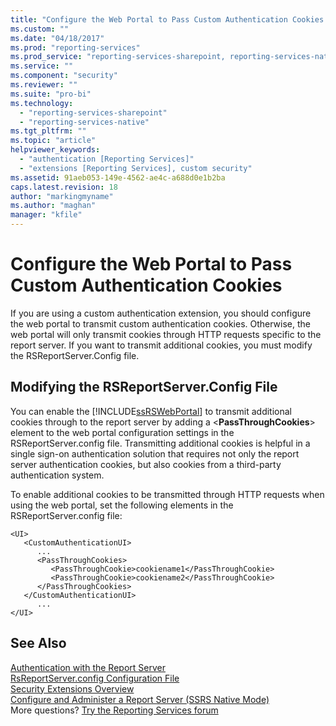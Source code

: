 ```yaml
---
title: "Configure the Web Portal to Pass Custom Authentication Cookies | Microsoft Docs"
ms.custom: ""
ms.date: "04/18/2017"
ms.prod: "reporting-services"
ms.prod_service: "reporting-services-sharepoint, reporting-services-native"
ms.service: ""
ms.component: "security"
ms.reviewer: ""
ms.suite: "pro-bi"
ms.technology: 
  - "reporting-services-sharepoint"
  - "reporting-services-native"
ms.tgt_pltfrm: ""
ms.topic: "article"
helpviewer_keywords: 
  - "authentication [Reporting Services]"
  - "extensions [Reporting Services], custom security"
ms.assetid: 91aeb053-149e-4562-ae4c-a688d0e1b2ba
caps.latest.revision: 18
author: "markingmyname"
ms.author: "maghan"
manager: "kfile"
---
```

# Configure the Web Portal to Pass Custom Authentication Cookies

If you are using a custom authentication extension, you should configure the web portal to transmit custom authentication cookies. Otherwise, the web portal will only transmit cookies through HTTP requests specific to the report server. If you want to transmit additional cookies, you must modify the RSReportServer.Config file.

## Modifying the RSReportServer.Config File

You can enable the [!INCLUDE[ssRSWebPortal](../../includes/ssrswebportal.md)] to transmit additional cookies through to the report server by adding a \<**PassThroughCookies**> element to the web portal configuration settings in the RSReportServer.config file. Transmitting additional cookies is helpful in a single sign-on authentication solution that requires not only the report server authentication cookies, but also cookies from a third-party authentication system.

To enable additional cookies to be transmitted through HTTP requests when using the web portal, set the following elements in the RSReportServer.config file:
  
```  
<UI>  
   <CustomAuthenticationUI>  
      ...  
      <PassThroughCookies>  
         <PassThroughCookie>cookiename1</PassThroughCookie>  
         <PassThroughCookie>cookiename2</PassThroughCookie>  
      </PassThroughCookies>  
   </CustomAuthenticationUI>  
      ...  
</UI>  
```  
  
## See Also

[Authentication with the Report Server](../../reporting-services/security/authentication-with-the-report-server.md)   
[RsReportServer.config Configuration File](../../reporting-services/report-server/rsreportserver-config-configuration-file.md)   
[Security Extensions Overview](../../reporting-services/extensions/security-extension/security-extensions-overview.md)   
[Configure and Administer a Report Server &#40;SSRS Native Mode&#41;](../../reporting-services/report-server/configure-and-administer-a-report-server-ssrs-native-mode.md)  
More questions? [Try the Reporting Services forum](http://go.microsoft.com/fwlink/?LinkId=620231)
